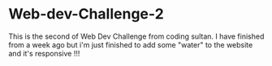 # Web-dev-Challenge-2
This is the second of Web Dev Challenge from coding sultan. I have finished from a week ago but i'm just finished to add some "water" to the website and it's responsive !!!
